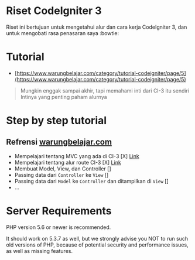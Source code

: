 # Riset CodeIgniter 3
Riset ini bertujuan untuk mengetahui alur dan cara kerja CodeIgniter 3, dan untuk mengobati rasa penasaran saya :bowtie:

# Tutorial
- [https://www.warungbelajar.com/category/tutorial-codeigniter/page/5](https://www.warungbelajar.com/category/tutorial-codeigniter/page/5)
> Mungkin enggak sampai akhir, tapi memahami inti dari CI-3 itu sendiri
> Intinya yang penting paham alurnya

# Step by step tutorial
   ## Refrensi [warungbelajar.com](https://warungbelajar.com)
   
   - Mempelajari tentang MVC yang ada di CI-3 [X] [Link](https://www.warungbelajar.com/mengenal-konsep-mvc-di-codeigniter.html)
   - Mempelajari tentang alur route CI-3 [X] [Link](https://www.warungbelajar.com/mengenal-konsep-routing-di-codeigniter.html)
   - Membuat Model, View, dan Controller []
   - Passing data dari `Controller` ke `View` []
   - Passing data dari `Model` ke `Controller` dan ditampilkan di `View` []
   - ...

# Server Requirements

PHP version 5.6 or newer is recommended.

It should work on 5.3.7 as well, but we strongly advise you NOT to run
such old versions of PHP, because of potential security and performance
issues, as well as missing features.
